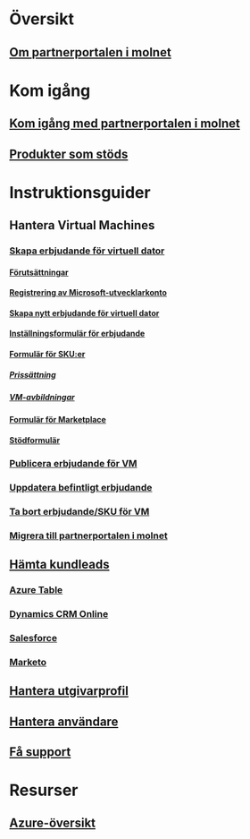 

# Översikt


## [Om partnerportalen i molnet](./cloud-partner-portal-what-is-the-cloud-partner-portal.md)



# Kom igång


## [Kom igång med partnerportalen i molnet](./cloud-partner-portal-getting-started-with-the-cloud-partner-portal.md)


## [Produkter som stöds](./Cloud-partner-portal-products-that-can-get-published-via-portal.md)



# Instruktionsguider


## Hantera Virtual Machines


### [Skapa erbjudande för virtuell dator](../../cloud-partner-portal/cloud-partner-portal-publish-virtual-machine.md)


#### [Förutsättningar](../../cloud-partner-portal/cloud-partner-portal-publish-virtual-machine.md#what-are-pre-requisites-for-publishing-a-vm)


#### [Registrering av Microsoft-utvecklarkonto](../../cloud-partner-portal/cloud-partner-portal-dev-center-accounts-registration.md)


#### [Skapa nytt erbjudande för virtuell dator](../../cloud-partner-portal/cloud-partner-portal-publish-virtual-machine.md#how-to-create-a-new-vm-offer)


#### [Inställningsformulär för erbjudande](../../cloud-partner-portal/cloud-partner-portal-publish-virtual-machine.md#how-to-fill-out-the-offer-settings-form)


#### [Formulär för SKU:er](../../cloud-partner-portal/cloud-partner-portal-publish-virtual-machine.md#how-to-create-skus)


##### [Prissättning](../../cloud-partner-portal/cloud-partner-portal-publish-virtual-machine.md#pricing)


##### [VM-avbildningar](../../cloud-partner-portal/cloud-partner-portal-publish-virtual-machine.md#vm-images)


#### [Formulär för Marketplace](../../cloud-partner-portal/cloud-partner-portal-publish-virtual-machine.md#marketplace-form)


#### [Stödformulär](../../cloud-partner-portal/cloud-partner-portal-publish-virtual-machine.md#support-form)


### [Publicera erbjudande för VM](./Cloud-partner-portal-make-offer-live-on-Azure-Marketplace.md)



### [Uppdatera befintligt erbjudande](./cloud-partner-portal-update-existing-offer.md)


### [Ta bort erbjudande/SKU för VM](./cloud-partner-portal-delete-an-offer.md)


### [Migrera till partnerportalen i molnet](./cloud-partner-portal-how-to-migrate-to-the-new-cloud-partner-portal.md)



## [Hämta kundleads](./cloud-partner-portal-get-customer-leads.md)


### [Azure Table](../../cloud-partner-portal/cloud-partner-portal-lead-management-instructions-azure-table.md)


### [Dynamics CRM Online](../../cloud-partner-portal/cloud-partner-portal-lead-management-instructions-dynamics.md)


### [Salesforce](../../cloud-partner-portal/cloud-partner-portal-lead-management-instructions-salesforce.md)


### [Marketo](../../cloud-partner-portal/cloud-partner-portal-lead-management-instructions-marketo.md)



## [Hantera utgivarprofil](./cloud-partner-portal-manage-publisher-profile.md)


## [Hantera användare](./cloud-partner-portal-manage-users.md)


## [Få support](./cloud-partner-portal-support-for-cloud-partner-portal.md)


# Resurser


## [Azure-översikt](https://azure.microsoft.com/roadmap/)
